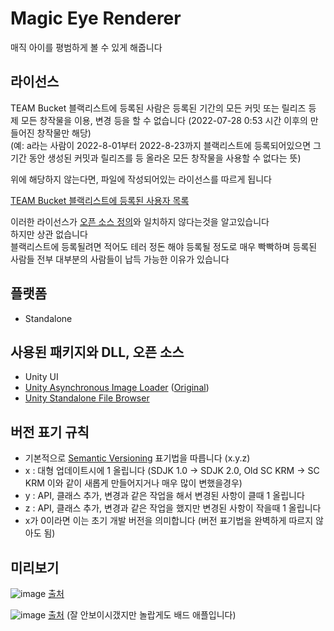 # Magic Eye Renderer
매직 아이를 평범하게 볼 수 있게 해줍니다

## 라이선스
TEAM Bucket 블랙리스트에 등록된 사람은 등록된 기간의 모든 커밋 또는 릴리즈 등 제 모든 창작물을 이용, 변경 등을 할 수 없습니다 (2022-07-28 0:53 시간 이후의 만들어진 창작물만 해당)  
(예: a라는 사람이 2022-8-01부터 2022-8-23까지 블랙리스트에 등록되어있으면 그 기간 동안 생성된 커밋과 릴리즈를 등 올라온 모든 창작물을 사용할 수 없다는 뜻)

위에 해당하지 않는다면, 파일에 작성되어있는 라이선스를 따르게 됩니다

[TEAM Bucket 블랙리스트에 등록된 사용자 목록](https://docs.google.com/document/d/1diUFkd4drD_hroCqmRTYNVYzU_jpxQXsb45F-VvWekE/edit?usp=sharing)

이러한 라이선스가 [오픈 소스 정의](https://opensource.org/osd)와 일치하지 않다는것을 알고있습니다  
하지만 상관 없습니다  
블랙리스트에 등록될려면 적어도 테러 정돈 해야 등록될 정도로 매우 빡빡하며 등록된 사람들 전부 대부분의 사람들이 납득 가능한 이유가 있습니다

## 플랫폼
- Standalone

## 사용된 패키지와 DLL, 오픈 소스
- Unity UI
- [Unity Asynchronous Image Loader](https://github.com/SimsimhanChobo/UnityAsyncImageLoader) ([Original](https://github.com/Looooong/UnityAsyncImageLoader))  
- [Unity Standalone File Browser](https://github.com/gkngkc/UnityStandaloneFileBrowser)

## 버전 표기 규칙
- 기본적으로 [Semantic Versioning](https://semver.org/) 표기법을 따릅니다 (x.y.z)
- x : 대형 업데이트시에 1 올립니다 (SDJK 1.0 -> SDJK 2.0, Old SC KRM -> SC KRM 이와 같이 새롭게 만들어지거나 매우 많이 변했을경우)
- y : API, 클래스 추가, 변경과 같은 작업을 해서 변경된 사항이 클때 1 올립니다
- z : API, 클래스 추가, 변경과 같은 작업을 했지만 변경된 사항이 작을때 1 올립니다
- x가 0이라면 이는 초기 개발 버전을 의미합니다 (버전 표기법을 완벽하게 따르지 않아도 됨)


## 미리보기
![image](https://user-images.githubusercontent.com/65212622/198066917-f3b83430-77f7-4c2e-9801-77ddee4b08cf.png)
[출처](https://namu.wiki/jump/zp7mRskgW5wcpWU9epYckSUHpErX%2FnAJk04CYxCUfvpSW%2BXugGzTLCdAYzpjaKmO)


![image](https://user-images.githubusercontent.com/65212622/198067290-adfa7965-ff50-462b-81b6-dcc33abca033.png)
[출처](https://www.youtube.com/watch?v=RLuGJGyCS90) (잘 안보이시갰지만 놀랍게도 배드 애플입니다)
